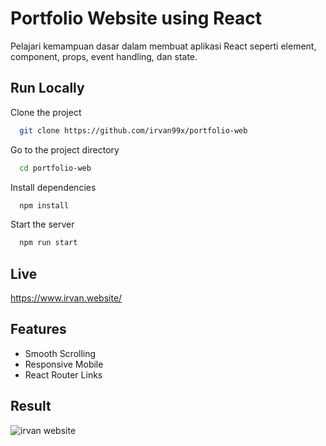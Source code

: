 
# Portfolio Website using React

Pelajari kemampuan dasar dalam membuat aplikasi React seperti element, component, props, event handling, dan state.


## Run Locally

Clone the project

```bash
  git clone https://github.com/irvan99x/portfolio-web
```

Go to the project directory

```bash
  cd portfolio-web
```

Install dependencies

```bash
  npm install
```

Start the server

```bash
  npm run start
```


## Live

https://www.irvan.website/


## Features

- Smooth Scrolling
- Responsive Mobile
- React Router Links


## Result

![irvan website](https://github.com/irvan99x/portfolio-web/assets/64585083/bbb1755c-aca8-403a-92c6-6ae8e311bc41)

